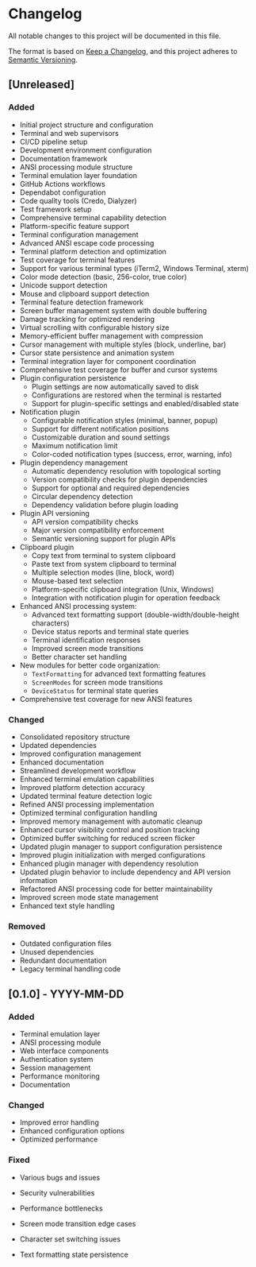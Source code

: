 # Changelog

All notable changes to this project will be documented in this file.

The format is based on [Keep a Changelog](https://keepachangelog.com/en/1.0.0/),
and this project adheres to [Semantic Versioning](https://semver.org/spec/v2.0.0.html).

## [Unreleased]

### Added

- Initial project structure and configuration
- Terminal and web supervisors
- CI/CD pipeline setup
- Development environment configuration
- Documentation framework
- ANSI processing module structure
- Terminal emulation layer foundation
- GitHub Actions workflows
- Dependabot configuration
- Code quality tools (Credo, Dialyzer)
- Test framework setup
- Comprehensive terminal capability detection
- Platform-specific feature support
- Terminal configuration management
- Advanced ANSI escape code processing
- Terminal platform detection and optimization
- Test coverage for terminal features
- Support for various terminal types (iTerm2, Windows Terminal, xterm)
- Color mode detection (basic, 256-color, true color)
- Unicode support detection
- Mouse and clipboard support detection
- Terminal feature detection framework
- Screen buffer management system with double buffering
- Damage tracking for optimized rendering
- Virtual scrolling with configurable history size
- Memory-efficient buffer management with compression
- Cursor management with multiple styles (block, underline, bar)
- Cursor state persistence and animation system
- Terminal integration layer for component coordination
- Comprehensive test coverage for buffer and cursor systems
- Plugin configuration persistence
  - Plugin settings are now automatically saved to disk
  - Configurations are restored when the terminal is restarted
  - Support for plugin-specific settings and enabled/disabled state
- Notification plugin
  - Configurable notification styles (minimal, banner, popup)
  - Support for different notification positions
  - Customizable duration and sound settings
  - Maximum notification limit
  - Color-coded notification types (success, error, warning, info)
- Plugin dependency management
  - Automatic dependency resolution with topological sorting
  - Version compatibility checks for plugin dependencies
  - Support for optional and required dependencies
  - Circular dependency detection
  - Dependency validation before plugin loading
- Plugin API versioning
  - API version compatibility checks
  - Major version compatibility enforcement
  - Semantic versioning support for plugin APIs
- Clipboard plugin
  - Copy text from terminal to system clipboard
  - Paste text from system clipboard to terminal
  - Multiple selection modes (line, block, word)
  - Mouse-based text selection
  - Platform-specific clipboard integration (Unix, Windows)
  - Integration with notification plugin for operation feedback
- Enhanced ANSI processing system:
  - Advanced text formatting support (double-width/double-height characters)
  - Device status reports and terminal state queries
  - Terminal identification responses
  - Improved screen mode transitions
  - Better character set handling
- New modules for better code organization:
  - `TextFormatting` for advanced text formatting features
  - `ScreenModes` for screen mode transitions
  - `DeviceStatus` for terminal state queries
- Comprehensive test coverage for new ANSI features

### Changed

- Consolidated repository structure
- Updated dependencies
- Improved configuration management
- Enhanced documentation
- Streamlined development workflow
- Enhanced terminal emulation capabilities
- Improved platform detection accuracy
- Updated terminal feature detection logic
- Refined ANSI processing implementation
- Optimized terminal configuration handling
- Improved memory management with automatic cleanup
- Enhanced cursor visibility control and position tracking
- Optimized buffer switching for reduced screen flicker
- Updated plugin manager to support configuration persistence
- Improved plugin initialization with merged configurations
- Enhanced plugin manager with dependency resolution
- Updated plugin behavior to include dependency and API version information
- Refactored ANSI processing code for better maintainability
- Improved screen mode state management
- Enhanced text style handling

### Removed

- Outdated configuration files
- Unused dependencies
- Redundant documentation
- Legacy terminal handling code

## [0.1.0] - YYYY-MM-DD

### Added

- Terminal emulation layer
- ANSI processing module
- Web interface components
- Authentication system
- Session management
- Performance monitoring
- Documentation

### Changed

- Improved error handling
- Enhanced configuration options
- Optimized performance

### Fixed

- Various bugs and issues
- Security vulnerabilities
- Performance bottlenecks

- Screen mode transition edge cases
- Character set switching issues
- Text formatting state persistence
